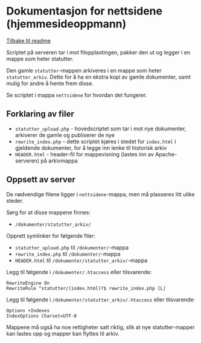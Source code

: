 # Dokumentasjon for nettsidene (hjemmesideoppmann)
[Tilbake til readme](../README.md)

Scriptet på serveren tar i mot filopplastingen, pakker den ut og legger i en mappe som heter statutter.

Den gamle ```statutter```-mappen arkiveres i en mappe som heter ```statutter_arkiv```. Dette for å ha en ekstra kopi av gamle dokumenter, samt mulig for andre å hente frem disse.

Se scriptet i mappa ```nettsidene``` for hvordan det fungerer.

## Forklaring av filer
* ```statutter_upload.php``` - hovedscriptet som tar i mot nye dokumenter, arkiverer de gamle og publiserer de nye
* ```rewrite_index.php``` - dette scriptet kjøres i stedet for ```index.html``` i gjeldende dokumenter, for å legge inn lenke til historisk arkiv
* ```HEADER.html``` - header-fil for mappevisning (lastes inn av Apache-serveren) på arkivmappa

## Oppsett av server
De nødvendige filene ligger i ```nettsidene```-mappa, men må plasseres litt ulike steder.

Sørg for at disse mappene finnes:

* ```/dokumenter/statutter_arkiv/```

Opprett symlinker for følgende filer:

* ```statutter_upload.php``` til ```/dokumenter/```-mappa
* ```rewrite_index.php``` til ```/dokumenter/```-mappa
* ```HEADER.html``` til ```/dokumenter/statutter_arkiv/```-mappa

Legg til følgende i ```/dokumenter/.htaccess``` eller tilsvarende:

```apacheconf
RewriteEngine On
RewriteRule ^statutter/(index.html)?$ rewrite_index.php [L]
```

Legg til følgende i ```/dokumenter/statutter_arkiv/.htaccess``` eller tilsvarende:

```apacheconf
Options +Indexes
IndexOptions Charset=UTF-8
```

Mappene må også ha noe rettigheter satt riktig, slik at nye statutter-mapper kan lastes opp og mapper kan flyttes til arkiv.
